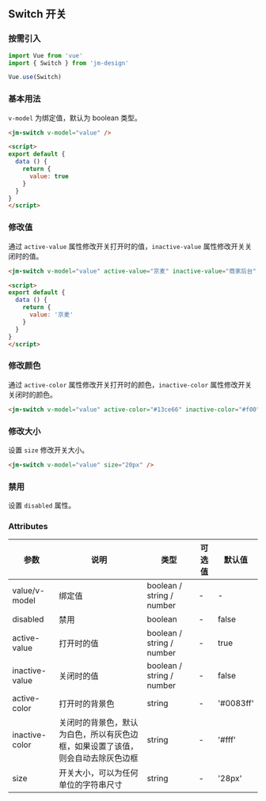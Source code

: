 ## Switch 开关

### 按需引入

```javascript
import Vue from 'vue'
import { Switch } from 'jm-design'

Vue.use(Switch)
```

### 基本用法

`v-model` 为绑定值，默认为 boolean 类型。

```html
<jm-switch v-model="value" />

<script>
export default {
  data () {
    return {
      value: true
    }
  }
}
</script>
```

### 修改值

通过 `active-value` 属性修改开关打开时的值，`inactive-value` 属性修改开关关闭时的值。

```html
<jm-switch v-model="value" active-value="京麦" inactive-value="商家后台" />

<script>
export default {
  data () {
    return {
      value: '京麦'
    }
  }
}
</script>
```

### 修改颜色

通过 `active-color` 属性修改开关打开时的颜色，`inactive-color` 属性修改开关关闭时的颜色。

```html
<jm-switch v-model="value" active-color="#13ce66" inactive-color="#f00" />
```

### 修改大小

设置 `size` 修改开关大小。

```html
<jm-switch v-model="value" size="20px" />
```

### 禁用

设置 `disabled` 属性。

### Attributes

| 参数      | 说明                                 | 类型      | 可选值       | 默认值   |
|---------- |------------------------------------ |---------- |------------- |-------- |
| value/v-model   |	绑定值 |	boolean / string / number | - |	-  |
| disabled | 禁用 | boolean | - | false |
| active-value | 打开时的值 | boolean / string / number | - | true |
| inactive-value | 关闭时的值 | boolean / string / number | - | false |
| active-color | 打开时的背景色 | string | - | '#0083ff' |
| inactive-color | 关闭时的背景色，默认为白色，所以有灰色边框，如果设置了该值，则会自动去除灰色边框 | string | - | '#fff' |
| size | 开关大小，可以为任何单位的字符串尺寸 | string | - | '28px' |